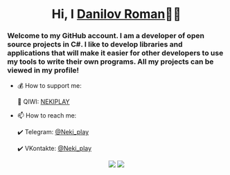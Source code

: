 <h1 align="center">Hi, I <a href="https://github.com/Nekiplay">Danilov Roman</a>👋🏻</h1>
<h3>Welcome to my GitHub account. I am a developer of open source projects in C#. I like to develop libraries and applications that will make it easier for other developers to use my tools to write their own programs. All my projects can be viewed in my profile!</h3>

* 💰 How to support me:

  💛 QIWI: <a href="https://qiwi.com/n/NEKIPLAY">NEKIPLAY</a>

* 📫 How to reach me:

  ✔️ Telegram: <a href="https://t.me/Neki_play">@Neki_play</a>

  ✔️ VKontakte: <a href="https://vk.com/neki_play">@Neki_play</a>

<p align="center"> 
  <img src="https://github-readme-stats.vercel.app/api?username=Nekiplay&hide_border=true&show_icons=true&layout=default&theme=radical">
  <img src="https://github-readme-stats.vercel.app/api/top-langs/?username=Nekiplay&hide_border=true&layout=default&theme=radical">
</p>
